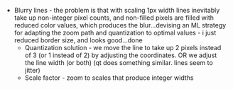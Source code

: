 - Blurry lines - the problem is that with scaling 1px width lines inevitably take up non-integer pixel counts, and non-filled pixels are filled with reduced color values, which produces the blur...devising an ML strategy for adapting the zoom path and quantization to optimal values - i just reduced border size, and looks good...done
  - Quantization solution - we move the line to take up 2 pixels instead of 3 (or 1 instead of 2) by adjusting the coordinates. OR we adjust the line width (or both) (qt does something similar. lines seem to jitter)
  - Scale factor - zoom to scales that produce integer widths
